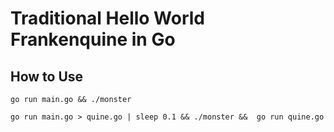 # Traditional Hello World Frankenquine in Go

## How to Use

`go run main.go && ./monster`

`go run main.go > quine.go | sleep 0.1 && ./monster &&  go run quine.go`
